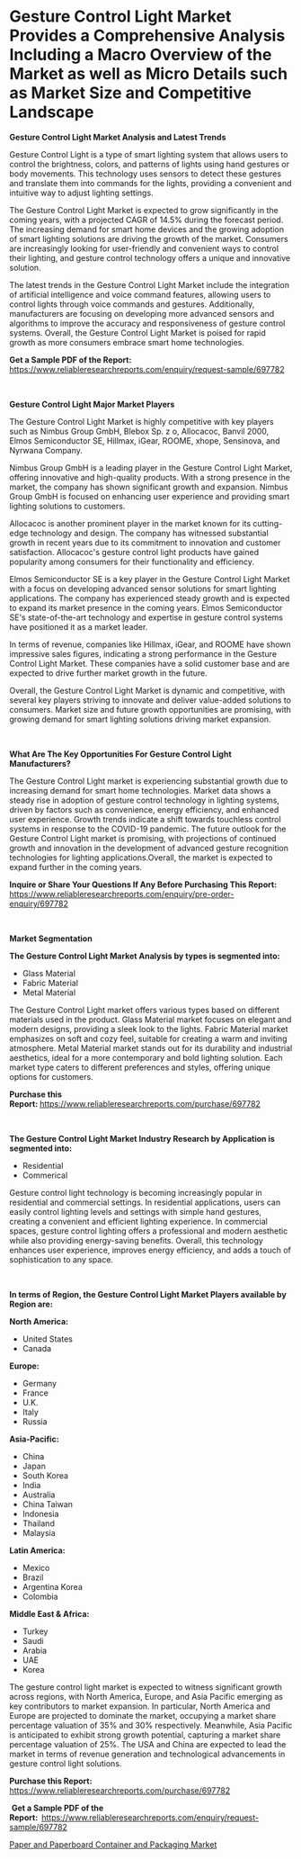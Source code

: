 <p><h1>Gesture Control Light Market Provides a Comprehensive Analysis Including a Macro Overview of the Market as well as Micro Details such as Market Size and Competitive Landscape</h1></p><p><strong>Gesture Control Light Market Analysis and Latest Trends</strong></p>
<p><p>Gesture Control Light is a type of smart lighting system that allows users to control the brightness, colors, and patterns of lights using hand gestures or body movements. This technology uses sensors to detect these gestures and translate them into commands for the lights, providing a convenient and intuitive way to adjust lighting settings.</p><p>The Gesture Control Light Market is expected to grow significantly in the coming years, with a projected CAGR of 14.5% during the forecast period. The increasing demand for smart home devices and the growing adoption of smart lighting solutions are driving the growth of the market. Consumers are increasingly looking for user-friendly and convenient ways to control their lighting, and gesture control technology offers a unique and innovative solution.</p><p>The latest trends in the Gesture Control Light Market include the integration of artificial intelligence and voice command features, allowing users to control lights through voice commands and gestures. Additionally, manufacturers are focusing on developing more advanced sensors and algorithms to improve the accuracy and responsiveness of gesture control systems. Overall, the Gesture Control Light Market is poised for rapid growth as more consumers embrace smart home technologies.</p></p>
<p><strong>Get a Sample PDF of the Report:&nbsp;</strong> <a href="https://www.reliableresearchreports.com/enquiry/request-sample/697782">https://www.reliableresearchreports.com/enquiry/request-sample/697782</a></p>
<p>&nbsp;</p>
<p><strong>Gesture Control Light Major Market Players</strong></p>
<p><p>The Gesture Control Light Market is highly competitive with key players such as Nimbus Group GmbH, Blebox Sp. z o, Allocacoc, Banvil 2000, Elmos Semiconductor SE, Hillmax, iGear, ROOME, xhope, Sensinova, and Nyrwana Company.</p><p>Nimbus Group GmbH is a leading player in the Gesture Control Light Market, offering innovative and high-quality products. With a strong presence in the market, the company has shown significant growth and expansion. Nimbus Group GmbH is focused on enhancing user experience and providing smart lighting solutions to customers.</p><p>Allocacoc is another prominent player in the market known for its cutting-edge technology and design. The company has witnessed substantial growth in recent years due to its commitment to innovation and customer satisfaction. Allocacoc's gesture control light products have gained popularity among consumers for their functionality and efficiency.</p><p>Elmos Semiconductor SE is a key player in the Gesture Control Light Market with a focus on developing advanced sensor solutions for smart lighting applications. The company has experienced steady growth and is expected to expand its market presence in the coming years. Elmos Semiconductor SE's state-of-the-art technology and expertise in gesture control systems have positioned it as a market leader.</p><p>In terms of revenue, companies like Hillmax, iGear, and ROOME have shown impressive sales figures, indicating a strong performance in the Gesture Control Light Market. These companies have a solid customer base and are expected to drive further market growth in the future.</p><p>Overall, the Gesture Control Light Market is dynamic and competitive, with several key players striving to innovate and deliver value-added solutions to consumers. Market size and future growth opportunities are promising, with growing demand for smart lighting solutions driving market expansion.</p></p>
<p>&nbsp;</p>
<p><strong>What Are The Key Opportunities For Gesture Control Light Manufacturers?</strong></p>
<p><p>The Gesture Control Light market is experiencing substantial growth due to increasing demand for smart home technologies. Market data shows a steady rise in adoption of gesture control technology in lighting systems, driven by factors such as convenience, energy efficiency, and enhanced user experience. Growth trends indicate a shift towards touchless control systems in response to the COVID-19 pandemic. The future outlook for the Gesture Control Light market is promising, with projections of continued growth and innovation in the development of advanced gesture recognition technologies for lighting applications.Overall, the market is expected to expand further in the coming years.</p></p>
<p><strong>Inquire or Share Your Questions If Any Before Purchasing This Report:</strong> <a href="https://www.reliableresearchreports.com/enquiry/pre-order-enquiry/697782">https://www.reliableresearchreports.com/enquiry/pre-order-enquiry/697782</a></p>
<p>&nbsp;</p>
<p><strong>Market Segmentation</strong></p>
<p><strong>The Gesture Control Light Market Analysis by types is segmented into:</strong></p>
<p><ul><li>Glass Material</li><li>Fabric Material</li><li>Metal Material</li></ul></p>
<p><p>The Gesture Control Light market offers various types based on different materials used in the product. Glass Material market focuses on elegant and modern designs, providing a sleek look to the lights. Fabric Material market emphasizes on soft and cozy feel, suitable for creating a warm and inviting atmosphere. Metal Material market stands out for its durability and industrial aesthetics, ideal for a more contemporary and bold lighting solution. Each market type caters to different preferences and styles, offering unique options for customers.</p></p>
<p><strong>Purchase this Report:&nbsp;</strong><a href="https://www.reliableresearchreports.com/purchase/697782">https://www.reliableresearchreports.com/purchase/697782</a></p>
<p>&nbsp;</p>
<p><strong>The Gesture Control Light Market Industry Research by Application is segmented into:</strong></p>
<p><ul><li>Residential</li><li>Commerical</li></ul></p>
<p><p>Gesture control light technology is becoming increasingly popular in residential and commercial settings. In residential applications, users can easily control lighting levels and settings with simple hand gestures, creating a convenient and efficient lighting experience. In commercial spaces, gesture control lighting offers a professional and modern aesthetic while also providing energy-saving benefits. Overall, this technology enhances user experience, improves energy efficiency, and adds a touch of sophistication to any space.</p></p>
<p>&nbsp;</p>
<p><strong>In terms of Region, the Gesture Control Light Market Players available by Region are:</strong></p>
<p>
    <p> <strong> North America: </strong>
        <ul>
            <li>United States</li>
            <li>Canada</li>
        </ul>
        </p> 
    <p> <strong> Europe: </strong>
        <ul>
            <li>Germany</li>
            <li>France</li>
            <li>U.K.</li>
            <li>Italy</li>
            <li>Russia</li>
        </ul>
        </p> 
    <p> <strong> Asia-Pacific: </strong>
        <ul>
            <li>China</li>
            <li>Japan</li>
            <li>South Korea</li>
            <li>India</li>
            <li>Australia</li>
            <li>China Taiwan</li>
            <li>Indonesia</li>
            <li>Thailand</li>
            <li>Malaysia</li>
        </ul>
        </p> 
    <p> <strong> Latin America: </strong>
        <ul>
            <li>Mexico</li>
            <li>Brazil</li>
            <li>Argentina Korea</li>
            <li>Colombia</li>
        </ul>
        </p> 
    <p> <strong> Middle East & Africa: </strong>
        <ul>
            <li>Turkey</li>
            <li>Saudi</li>
            <li>Arabia</li>
            <li>UAE</li>
            <li>Korea</li>
        </ul>
    </p>
    </p>
<p><p>The gesture control light market is expected to witness significant growth across regions, with North America, Europe, and Asia Pacific emerging as key contributors to market expansion. In particular, North America and Europe are projected to dominate the market, occupying a market share percentage valuation of 35% and 30% respectively. Meanwhile, Asia Pacific is anticipated to exhibit strong growth potential, capturing a market share percentage valuation of 25%. The USA and China are expected to lead the market in terms of revenue generation and technological advancements in gesture control light solutions.</p></p>
<p><strong>Purchase this Report: </strong><a href="https://www.reliableresearchreports.com/purchase/697782">https://www.reliableresearchreports.com/purchase/697782</a></p>
<p>&nbsp;<strong>Get a Sample PDF of the Report:&nbsp;&nbsp;</strong><a href="https://www.reliableresearchreports.com/enquiry/request-sample/697782">https://www.reliableresearchreports.com/enquiry/request-sample/697782</a></p>
<p><strong></strong></p>
<p><p><a href="https://scarlet-rocket-c63.notion.site/Paper-and-Paperboard-Container-and-Packaging-Market-Size-Market-Trends-and-Growth-Outlook-forecast-ec4827332e33469395cef12fa5f6a60b">Paper and Paperboard Container and Packaging Market</a></p></p>